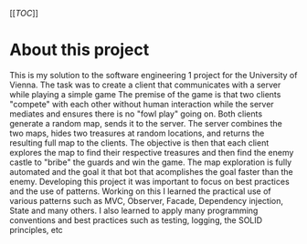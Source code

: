 [[_TOC_]]

# About this project

This is my solution to the software engineering 1 project for the University of Vienna. 
The task was to create a client that communicates with a server while playing a simple game
The premise of the game is that two clients "compete" with each other without human interaction while the server mediates and ensures there is no "fowl play" going on. Both clients generate a random map, sends it to the server. The server combines the two maps, hides two treasures at random locations, and returns the resulting full map to the clients. The objective is then that each client explores the map to find their respective treasures and then find the enemy castle to "bribe" the guards and win the game. The map exploration is fully automated and the goal it that bot that acomplishes the goal faster than the enemy.
Developing this project it was important to focus on best practices and the use of patterns. Working on this I learned the practical use of various patterns such as MVC, Observer, Facade, Dependency injection, State and many others. I also learned to apply many programming conventions and best practices such as testing, logging, the SOLID principles, etc
